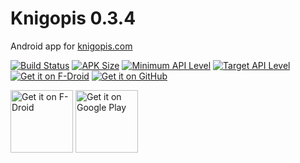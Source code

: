 # Knigopis 0.3.4
Android app for [knigopis.com](https://www.knigopis.com)

[![Build Status](https://travis-ci.org/sirekanyan/knigopis.svg?branch=master)](https://travis-ci.org/sirekanyan/knigopis)
[![APK Size](https://img.shields.io/badge/apk-2.18%20MB-blue.svg)](https://github.com/sirekanyan/knigopis/releases/download/v0.3.4/com.sirekanyan.knigopis-0.3.4-31-release-unsigned.apk)
[![Minimum API Level](https://img.shields.io/badge/min%20sdk-21-brightgreen.svg)](https://source.android.com/setup/start/build-numbers)
[![Target API Level](https://img.shields.io/badge/target%20sdk-29-brightgreen.svg)](https://source.android.com/setup/start/build-numbers)
[![Get it on F-Droid](https://img.shields.io/f-droid/v/com.sirekanyan.knigopis.svg)](https://f-droid.org/en/packages/com.sirekanyan.knigopis/)
[![Get it on GitHub](https://img.shields.io/github/release/sirekanyan/knigopis.svg)](https://github.com/sirekanyan/knigopis/releases/latest)

<a href='https://f-droid.org/en/packages/com.sirekanyan.knigopis/'><img height='100' alt='Get it on F-Droid' src='https://fdroid.gitlab.io/artwork/badge/get-it-on.png'/></a>
<a href='https://play.google.com/store/apps/details?id=com.sirekanyan.knigopis'><img height='100' alt='Get it on Google Play' src='https://play.google.com/intl/en_us/badges/images/generic/en_badge_web_generic.png'/></a>
